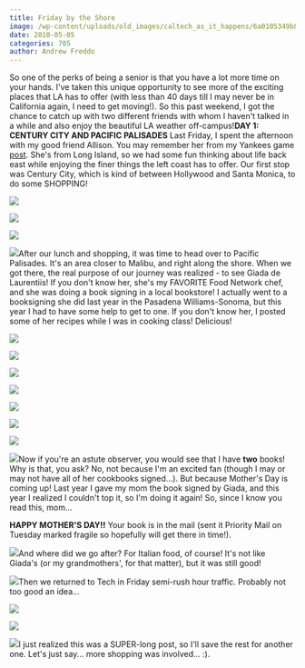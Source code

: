 ```yaml
---
title: Friday by the Shore
image: /wp-content/uploads/old_images/caltech_as_it_happens/6a0105349b8251970b013480627f0c970c.jpg
date: 2010-05-05
categories: 705
author: Andrew Freddo
---
```


So one of the perks of being a senior is that you have a lot more time on your hands. I've taken this unique opportunity to see more of the exciting places that LA has to offer (with less than 40 days till I may never be in California again, I need to get moving!). So this past weekend, I got the chance to catch up with two different friends with whom I haven't talked in a while and also enjoy the beautiful LA weather off-campus!**DAY 1: CENTURY CITY AND PACIFIC PALISADES**
Last Friday, I spent the afternoon with my good friend Allison. You may remember her from my Yankees game [post](https://caltech.typepad.com/caltech_as_it_happens/2009/10/the-yankees-win.html). She's from Long Island, so we had some fun thinking about life back east while enjoying the finer things the left coast has to offer. Our first stop was Century City, which is kind of between Hollywood and Santa Monica, to do some SHOPPING!

![](/old_images/caltech_as_it_happens/6a0105349b8251970b0133ed32045e970b.jpg)

![](/old_images/caltech_as_it_happens/6a0105349b8251970b01348062a208970c.jpg)

![](/old_images/caltech_as_it_happens/6a0105349b8251970b01348062ac8d970c.jpg)

![](/old_images/caltech_as_it_happens/6a0105349b8251970b0133ed321b2b970b.jpg)After our lunch and shopping, it was time to head over to Pacific Palisades. It's an area closer to Malibu, and right along the shore. When we got there, the real purpose of our journey was realized - to see Giada de Laurentiis! If you don't know her, she's my FAVORITE Food Network chef, and she was doing a book signing in a local bookstore! I actually went to a booksigning she did last year in the Pasadena Williams-Sonoma, but this year I had to have some help to get to one. If you don't know her, I posted some of her recipes while I was in cooking class! Delicious!


![](/old_images/caltech_as_it_happens/6a0105349b8251970b0133ed322bfa970b.jpg)

![](/old_images/caltech_as_it_happens/6a0105349b8251970b0133ed322ed3970b.jpg)

![](/old_images/caltech_as_it_happens/6a0105349b8251970b0133ed3234ff970b.jpg)

![](/old_images/caltech_as_it_happens/6a0105349b8251970b01348062e2bf970c.jpg)

![](/old_images/caltech_as_it_happens/6a0105349b8251970b01348062ecef970c.jpg)


![](/old_images/caltech_as_it_happens/6a0105349b8251970b0133ed324e0b970b.jpg)


![](/old_images/caltech_as_it_happens/6a0105349b8251970b0134806303b1970c.jpg)

![](/old_images/caltech_as_it_happens/6a0105349b8251970b0133ed325c91970b.jpg)Now if you're an astute observer, you would see that I have **two** books! Why is that, you ask? No, not because I'm an excited fan (though I may or may not have all of her cookbooks signed...). But because Mother's Day is coming up! Last year I gave my mom the book signed by Giada, and this year I realized I couldn't top it, so I'm doing it again! So, since I know you read this, mom...

**HAPPY MOTHER'S DAY!!** Your book is in the mail (sent it Priority Mail on Tuesday marked fragile so hopefully will get there in time!).


![](/old_images/caltech_as_it_happens/6a0105349b8251970b013480632366970c.jpg)And where did we go after? For Italian food, of course! It's not like Giada's (or my grandmothers', for that matter), but it was still good!


![](/old_images/caltech_as_it_happens/6a0105349b8251970b0133ed3291c7970b.jpg)Then we returned to Tech in Friday semi-rush hour traffic. Probably not too good an idea...


![](/old_images/caltech_as_it_happens/6a0105349b8251970b01348063606a970c.jpg)

![](/old_images/caltech_as_it_happens/6a0105349b8251970b0134806369aa970c.jpg)

![](/old_images/caltech_as_it_happens/6a0105349b8251970b0133ed32cea1970b.jpg)I just realized this was a SUPER-long post, so I'll save the rest for another one. Let's just say... more shopping was involved... :).

